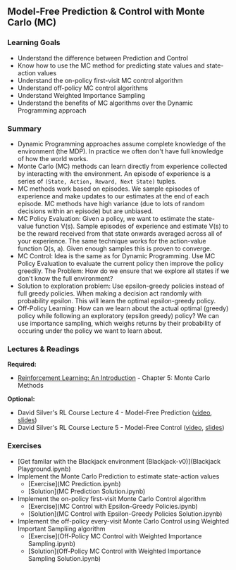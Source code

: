 ## Model-Free Prediction & Control with Monte Carlo (MC)


### Learning Goals

- Understand the difference between Prediction and Control
- Know how to use the MC method for predicting state values and state-action values
- Understand the on-policy first-visit MC control algorithm
- Understand off-policy MC control algorithms
- Understand Weighted Importance Sampling
- Understand the benefits of MC algorithms over the Dynamic Programming approach


### Summary

- Dynamic Programming approaches assume complete knowledge of the environment (the MDP). In practice we often don't have full knowledge of how the world works.
- Monte Carlo (MC) methods can learn directly from experience collected by interacting with the environment. An episode of experience is a series of `(State, Action, Reward, Next State)` tuples.
- MC methods work based on episodes. We sample episodes of experience and make updates to our estimates at the end of each episode. MC methods have high variance (due to lots of random decisions within an episode) but are unbiased.
- MC Policy Evaluation: Given a policy, we want to estimate the state-value function V(s). Sample episodes of experience and estimate V(s) to be the reward received from that state onwards averaged across all of your experience. The same technique works for the action-value function Q(s, a). Given enough samples this is proven to converge.
- MC Control: Idea is the same as for Dynamic Programming. Use MC Policy Evaluation to evaluate the current policy then improve the policy greedily. The Problem: How do we ensure that we explore all states if we don't know the full environment?
- Solution to exploration problem: Use epsilon-greedy policies instead of full greedy policies. When making a decision act randomly with probability epsilon. This will learn the optimal epsilon-greedy policy.
- Off-Policy Learning: How can we learn about the actual optimal (greedy) policy while following an exploratory (epsilon greedy) policy? We can use importance sampling, which weighs returns by their probability of occuring under the policy we want to learn about.


### Lectures & Readings

**Required:**

- [Reinforcement Learning: An Introduction](https://webdocs.cs.ualberta.ca/~sutton/book/bookdraft2016sep.pdf) - Chapter 5: Monte Carlo Methods


**Optional:**

- David Silver's RL Course Lecture 4 - Model-Free Prediction ([video](https://www.youtube.com/watch?v=PnHCvfgC_ZA), [slides](http://www0.cs.ucl.ac.uk/staff/d.silver/web/Teaching_files/MC-TD.pdf))
- David Silver's RL Course Lecture 5 - Model-Free Control ([video](https://www.youtube.com/watch?v=0g4j2k_Ggc4), [slides](http://www0.cs.ucl.ac.uk/staff/d.silver/web/Teaching_files/control.pdf))


### Exercises

- [Get familar with the Blackjack environment (Blackjack-v0)](Blackjack Playground.ipynb)
- Implement the Monte Carlo Prediction to estimate state-action values
  - [Exercise](MC Prediction.ipynb)
  - [Solution](MC Prediction Solution.ipynb)
- Implement the on-policy first-visit Monte Carlo Control algorithm
  - [Exercise](MC Control with Epsilon-Greedy Policies.ipynb)
  - [Solution](MC Control with Epsilon-Greedy Policies Solution.ipynb)
- Implement the off-policy every-visit Monte Carlo Control using Weighted Important Sampliing algorithm
  - [Exercise](Off-Policy MC Control with Weighted Importance Sampling.ipynb)
  - [Solution](Off-Policy MC Control with Weighted Importance Sampling Solution.ipynb)